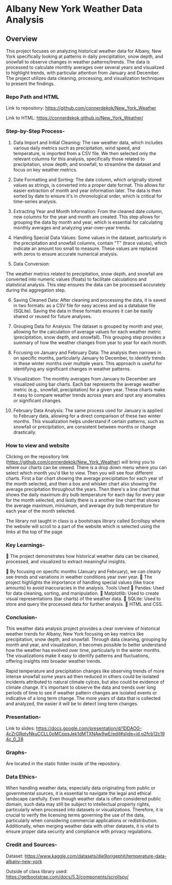# Albany New York Weather Data Analysis

## Overview
This project focuses on analyzing historical weather data for Albany, New York
specifically looking at patterns in daily precipitation, snow depth, and snowfall to 
observe changes in weather patterns/trends. The data is processed to calculate 
monthly averages over several years and visualized to highlight trends, 
with particular attention from January and December. The project utilizes data 
cleaning, processing, and visualization techniques to present the findings.

### Repo Path and HTML 
Link to repository: https://github.com/connerdekok/New_York_Weather

Link to HTML: https://connerdekok.github.io/New_York_Weather/ 




### Step-by-Step Process-
1. Data Import and Initial Cleaning:
 The raw weather data, which includes various daily metrics such as
precipitation, wind speed, and temperature, is imported from a CSV
file.
 We then selected only the relevant columns for this analysis,
specifically those related to precipitation, snow depth, and snowfall,
to streamline the dataset and focus on key weather metrics.

2. Date Formatting and Sorting:
 The date column, which originally stored values as strings, is
converted into a proper date format. This allows for easier extraction
of month and year information later.
 The data is then sorted by date to ensure it&#39;s in chronological order,
which is critical for time-series analysis.
3. Extracting Year and Month Information:
 From the cleaned date column, new columns for the year and month
are created. This step allows for grouping the data by month and
year, which is essential for calculating monthly averages and
analyzing year-over-year trends.
4. Handling Special Data Values:
 Some values in the dataset, particularly in the precipitation and
snowfall columns, contain &quot;T&quot; (trace values), which indicate an
amount too small to measure. These values are replaced with zeros
to ensure accurate numerical analysis.

5. Data Conversion:

 The weather metrics related to precipitation, snow depth, and
snowfall are converted into numeric values (floats) to facilitate
calculations and statistical analysis. This step ensures the data can
be processed accurately during the aggregation step.

6. Saving Cleaned Data:
 After cleaning and processing the data, it is saved in two formats: as
a CSV file for easy access and as a database file (SQLite). Saving the
data in these formats ensures it can be easily shared or reused for
future analyses.
7. Grouping Data for Analysis:
 The dataset is grouped by month and year, allowing for the
calculation of average values for each weather metric (precipitation,
snow depth, and snowfall). This grouping step provides a summary
of how the weather changes from year to year for each month.

8. Focusing on January and February Data:
 The analysis then narrows in on specific months, particularly
January to December, to identify trends in these winter months over
multiple years. This approach is useful for identifying any significant
changes in weather patterns.

9. Visualization:
 The monthly averages from January to December are visualized
using bar charts. Each bar represents the average weather metric
(e.g., snowfall, precipitation) for a given year. These charts make it
easy to compare weather trends across years and spot any
anomalies or significant changes.

10. February Data Analysis:
 The same process used for January is applied to February data,
allowing for a direct comparison of these two winter months. This
visualization helps understand if certain patterns, such as snowfall
or precipitation, are consistent between months or change
drastically.

### How to view and website
  Clicking on the repository link (https://github.com/connerdekok/New_York_Weather) 
will bring you to where our charts can be viewed. There is a drop down menu where
you can select which month you'd like to view. Then you will see four different 
charts. First a bar chart showing the average precipitation for each year of the month selected,
and then a box and whisker chart also showing the average precipitation throughout the years.
Then there's a line chart that shows the daily maximum dry bulb temperature for each day for every year 
for the month selected, and lastly there is a another line chart that shows the average maximum, miniumum, 
and average dry bulb temperature for each year of the month selected. 

  The library not taught in class is a bootstraps library called Scrollspy where the website will
scroll to a part of the website which is selected using the links at the top of the page 

  
  

### Key Learnings-
 The project demonstrates how historical weather data can be cleaned,
processed, and visualized to extract meaningful insights.

 By focusing on specific months (January and February), we can clearly see
trends and variations in weather conditions year over year.
 The project highlights the importance of handling special values (like trace
amounts) to avoid inaccuracies in the analysis.
Tools Used
 Pandas: Used for data cleaning, sorting, and manipulation.
 Matplotlib: Used to create visual representations (bar charts) of the weather
data.
 SQLite: Used to store and query the processed data for further analysis.
 HTML and CSS.

### Conclusion-
  This weather data analysis project provides a clear overview of historical weather
trends for Albany, New York focusing on key metrics like precipitation, snow depth, and
snowfall. Through data cleaning, grouping by month and year, and visualization,
it becomes possible to better understand how the weather has evolved over time,
particularly in the winter months. The visualizations make it easy to identify
patterns and fluctuations, offering insights into broader weather trends.

  Rapid temperature and precipitation changes like observing trends
of more intense snowfall some years ad then reduced in others could be isolated incidents attributed 
to natural climate cylces, but also could be evidence of climate change. It's important to 
observe the data and trends over long periods of time to see if weather pattern changes are
isolated events or indicative of a long term change. The more years of data that is collected
and analyzed, the easier it will be to detect long term changes. 

### Presentation-

Link to slides: https://docs.google.com/presentation/d/1DDAOG-4cZrGRqtyNkuCCLL0oMCopsJek1dMTXNAw9wE/edit#slide=id.g2fcb12c194c_0_28

### Graphs-

Are located in the static folder inside of the repository.

### Data Ethics-
When handling weather data, especially data originating from public or governmental sources, it is essential to navigate the legal and ethical landscape carefully.
Even though weather data is often considered public domain, such data may still be subject to intellectual property rights, particularly when processed into datasets or visualizations.
Therefore, it is crucial to verify the licensing terms governing the use of the data, particularly when considering commercial applications or redistribution.
Additionally, when merging weather data with other datasets, it is vital to ensure proper data security and compliance with privacy regulations.

### Credit and Sources- 

Dataset: https://www.kaggle.com/datasets/die9origephit/temperature-data-albany-new-york 

Outside of class library used: https://getbootstrap.com/docs/5.3/components/scrollspy/



